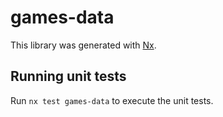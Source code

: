 # games-data

This library was generated with [Nx](https://nx.dev).

## Running unit tests

Run `nx test games-data` to execute the unit tests.
